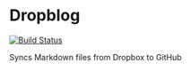 # Dropblog
[![Build Status](https://travis-ci.com/smockle/dropblog.svg?branch=master)](https://travis-ci.com/smockle/dropblog)

Syncs Markdown files from Dropbox to GitHub
